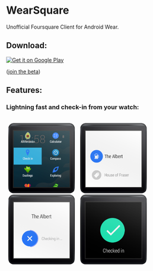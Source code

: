 WearSquare
==========

Unofficial Foursquare Client for Android Wear.

## Download:

[![Get it on Google Play](http://www.android.com/images/brand/get_it_on_play_logo_small.png)](https://play.google.com/store/apps/details?id=eu.inmite.android.gridwichterle) 

([join the beta](https://plus.google.com/communities/101759563856154570864))

## Features:

### Lightning fast and check-in from your watch:

<br />
<img src="graphics/screenshots/check-in-launcher.png" width="180" hspace="5"/>
<img src="graphics/screenshots/checkin-list.png" width="180" hspace="5" />
<img src="graphics/screenshots/checkin-in.png" width="180" hspace="5"/>
<img src="graphics/screenshots/checked-in.png" width="180" hspace="5" />
